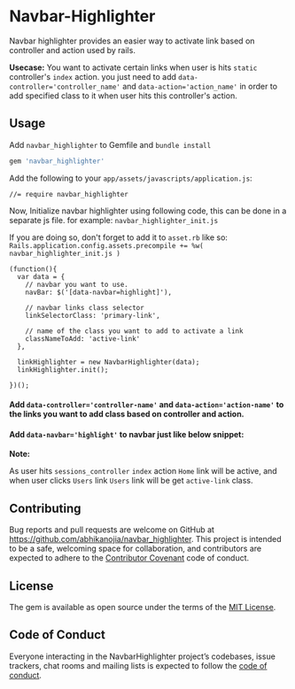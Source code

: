# Navbar-Highlighter

Navbar highlighter provides an easier way to activate link based on controller and action used by rails.

**Usecase:**  You want to activate certain links when user is hits `static` controller's `index` action. you just need to add `data-controller='controller_name'` and `data-action='action_name'` in order to add specified class to it when user hits this controller's action.

## Usage

Add `navbar_highlighter` to Gemfile and `bundle install`
```ruby
gem 'navbar_highlighter'
```

Add the following to your `app/assets/javascripts/application.js`:

    //= require navbar_highlighter

Now, Initialize navbar highlighter using following code, this can be done in a separate js file. for example: `navbar_highlighter_init.js`

If you are doing so, don't forget to add it to `asset.rb` like so:
    `Rails.application.config.assets.precompile += %w( navbar_highlighter_init.js )`


    (function(){
      var data = {
        // navbar you want to use.
        navBar: $('[data-navbar=highlight]'),

        // navbar links class selector
        linkSelectorClass: 'primary-link',

        // name of the class you want to add to activate a link
        classNameToAdd: 'active-link'
      },

      linkHighlighter = new NavbarHighlighter(data);
      linkHighlighter.init();

    })();

#### Add `data-controller='controller-name'` and `data-action='action-name'` to the links you want to add class based on controller and action.

#### Add `data-navbar='highlight'` to navbar just like below snippet:

<script src="https://gist.github.com/abhikanojia/02583e5a383ef77fe5b5125a95421d6c.js"></script>

**Note:**

As user hits `sessions_controller` `index` action `Home` link will be active, and when user clicks `Users` link `Users` link will be get `active-link` class.
## Contributing

Bug reports and pull requests are welcome on GitHub at https://github.com/abhikanojia/navbar_highlighter. This project is intended to be a safe, welcoming space for collaboration, and contributors are expected to adhere to the [Contributor Covenant](http://contributor-covenant.org) code of conduct.

## License

The gem is available as open source under the terms of the [MIT License](https://opensource.org/licenses/MIT).

## Code of Conduct

Everyone interacting in the NavbarHighlighter project’s codebases, issue trackers, chat rooms and mailing lists is expected to follow the [code of conduct](https://github.com/abhikanojia/navbar_highlighter/blob/master/CODE_OF_CONDUCT.md).
